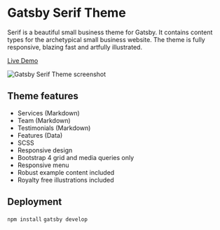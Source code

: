 # Gatsby Serif Theme

Serif is a beautiful small business theme for Gatsby. It contains content types for the archetypical small business website. The theme is fully responsive, blazing fast and artfully illustrated.

[Live Demo](https://gatsby-serif-theme.netlify.com/)

![Gatsby Serif Theme screenshot](https://github.com/JugglerX/gatsby-serif-theme/blob/master/screenshots/screenshot-with-border.png)

## Theme features

- Services (Markdown)
- Team (Markdown)
- Testimonials (Markdown)
- Features (Data)
- SCSS
- Responsive design
- Bootstrap 4 grid and media queries only
- Responsive menu
- Robust example content included
- Royalty free illustrations included

## Deployment

`npm install`
`gatsby develop`
